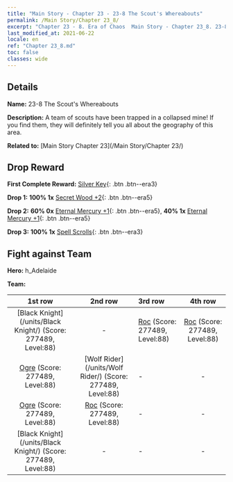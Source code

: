 ```yaml
---
title: "Main Story - Chapter 23 - 23-8 The Scout's Whereabouts"
permalink: /Main Story/Chapter 23_8/
excerpt: "Chapter 23 - 8. Era of Chaos  Main Story - Chapter 23_8. 23-8 The Scout's Whereabouts"
last_modified_at: 2021-06-22
locale: en
ref: "Chapter 23_8.md"
toc: false
classes: wide
---
```


## Details

 **Name:** 23-8 The Scout's Whereabouts

 **Description:** A team of scouts have been trapped in a collapsed mine! If you find them, they will definitely tell you all about the geography of this area.

 **Related to:** [Main Story Chapter 23](/Main Story/Chapter 23/)

## Drop Reward

 **First Complete Reward:** [Silver Key](/Items/con_693/){: .btn .btn--era3}

 **Drop 1:** **100% 1x** [Secret Wood +2](/Items/mat_76/){: .btn .btn--era5}

 **Drop 2:** **60% 0x** [Eternal Mercury +1](/Items/mat_70/){: .btn .btn--era5}, **40% 1x** [Eternal Mercury +1](/Items/mat_70/){: .btn .btn--era5}

 **Drop 3:** **100% 1x** [Spell Scrolls](/Items/con_694/){: .btn .btn--era3}


## Fight against Team
 **Hero:** h_Adelaide

 **Team:**


  | 1st row | 2nd row | 3rd row | 4th row |
  |:----:|:----:|:----|:----:|
  | [Black Knight](/units/Black Knight/) (Score: 277489, Level:88)  | - | [Roc](/units/Roc/) (Score: 277489, Level:88)  | [Roc](/units/Roc/) (Score: 277489, Level:88)  |
  | [Ogre](/units/Ogre/) (Score: 277489, Level:88)  | [Wolf Rider](/units/Wolf Rider/) (Score: 277489, Level:88)  | - | - |
  | [Ogre](/units/Ogre/) (Score: 277489, Level:88)  | [Roc](/units/Roc/) (Score: 277489, Level:88)  | - | - |
  | [Black Knight](/units/Black Knight/) (Score: 277489, Level:88)  | - | - | - |


